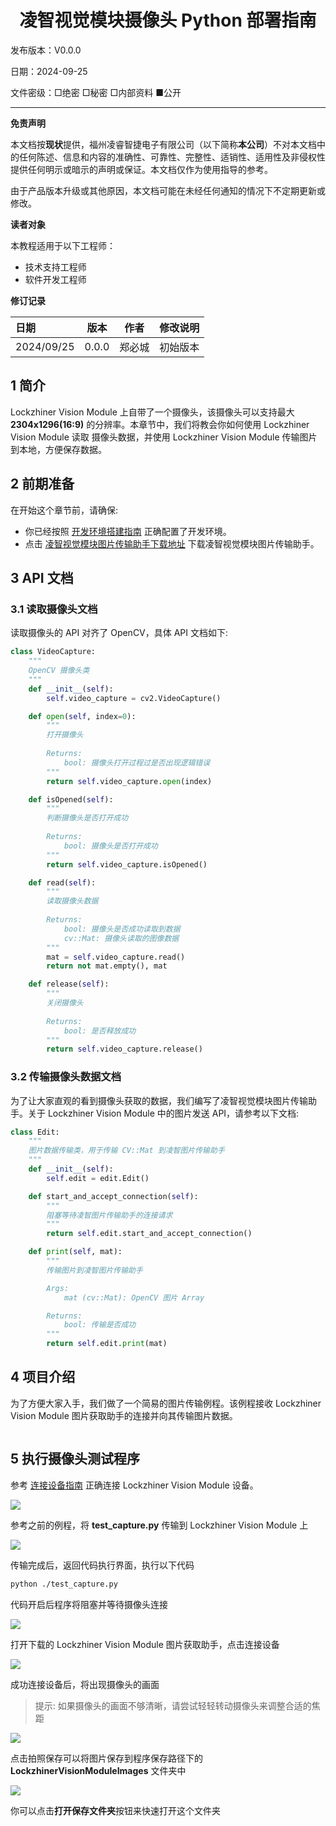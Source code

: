 <h1 align="center">凌智视觉模块摄像头 Python 部署指南</h1>

发布版本：V0.0.0

日期：2024-09-25

文件密级：□绝密 □秘密 □内部资料 ■公开  

---

**免责声明**  

本文档按**现状**提供，福州凌睿智捷电子有限公司（以下简称**本公司**）不对本文档中的任何陈述、信息和内容的准确性、可靠性、完整性、适销性、适用性及非侵权性提供任何明示或暗示的声明或保证。本文档仅作为使用指导的参考。  

由于产品版本升级或其他原因，本文档可能在未经任何通知的情况下不定期更新或修改。  

**读者对象**  

本教程适用于以下工程师：  

- 技术支持工程师  
- 软件开发工程师  

**修订记录**  

| **日期**   | **版本** | **作者** | **修改说明** |
| :--------- | -------- | -------- | ------------ |
| 2024/09/25 | 0.0.0    | 郑必城     | 初始版本     |

## 1 简介

Lockzhiner Vision Module 上自带了一个摄像头，该摄像头可以支持最大 **2304x1296(16:9)** 的分辨率。本章节中，我们将教会你如何使用 Lockzhiner Vision Module 读取 摄像头数据，并使用 Lockzhiner Vision Module 传输图片到本地，方便保存数据。

## 2 前期准备

在开始这个章节前，请确保:

- 你已经按照 [开发环境搭建指南](../../../../docs/introductory_tutorial/python_development_environment.md) 正确配置了开发环境。
- 点击 [凌智视觉模块图片传输助手下载地址](https://gitee.com/LockzhinerAI/LockzhinerVisionModule/releases/download/v0.0.0/LockzhinerVisionModuleImageFetcher_v0.0.0.exe) 下载凌智视觉模块图片传输助手。

## 3 API 文档

### 3.1 读取摄像头文档

读取摄像头的 API 对齐了 OpenCV，具体 API 文档如下:

```python
class VideoCapture:
    """
    OpenCV 摄像头类
    """
    def __init__(self):
        self.video_capture = cv2.VideoCapture()

    def open(self, index=0):
        """
        打开摄像头
        
        Returns:
            bool: 摄像头打开过程过是否出现逻辑错误
        """
        return self.video_capture.open(index)

    def isOpened(self):
        """
        判断摄像头是否打开成功
        
        Returns:
            bool: 摄像头是否打开成功
        """
        return self.video_capture.isOpened()

    def read(self):
        """
        读取摄像头数据
        
        Returns:
            bool: 摄像头是否成功读取到数据
            cv::Mat: 摄像头读取的图像数据
        """
        mat = self.video_capture.read()
        return not mat.empty(), mat

    def release(self):
        """
        关闭摄像头
        
        Returns:
            bool: 是否释放成功
        """
        return self.video_capture.release()
```

### 3.2 传输摄像头数据文档

为了让大家直观的看到摄像头获取的数据，我们编写了凌智视觉模块图片传输助手。关于 Lockzhiner Vision Module 中的图片发送 API，请参考以下文档:

```python
class Edit:
    """
    图片数据传输类，用于传输 CV::Mat 到凌智图片传输助手
    """
    def __init__(self):
        self.edit = edit.Edit()

    def start_and_accept_connection(self):
        """
        阻塞等待凌智图片传输助手的连接请求
        """
        return self.edit.start_and_accept_connection()

    def print(self, mat):
        """
        传输图片到凌智图片传输助手

        Args:
            mat (cv::Mat): OpenCV 图片 Array

        Returns:
            bool: 传输是否成功
        """
        return self.edit.print(mat)
```

## 4 项目介绍

为了方便大家入手，我们做了一个简易的图片传输例程。该例程接收 Lockzhiner Vision Module 图片获取助手的连接并向其传输图片数据。

```cpp
```

## 5 执行摄像头测试程序

参考 [连接设备指南](../../../../docs/introductory_tutorial/connect_device_using_ssh.md) 正确连接 Lockzhiner Vision Module 设备。

![](../../../../docs/introductory_tutorial/images/connect_device_using_ssh/ssh_success.png)

参考之前的例程，将 **test_capture.py** 传输到 Lockzhiner Vision Module 上

![](images/sftp.png)

传输完成后，返回代码执行界面，执行以下代码

```bash
python ./test_capture.py
```

代码开启后程序将阻塞并等待摄像头连接

![](images/result_0.png)

打开下载的 Lockzhiner Vision Module 图片获取助手，点击连接设备

![](../images/result_1.png)

成功连接设备后，将出现摄像头的画面

> 提示:
> 如果摄像头的画面不够清晰，请尝试轻轻转动摄像头来调整合适的焦距

![](../images/result_2.png)

点击拍照保存可以将图片保存到程序保存路径下的 **LockzhinerVisionModuleImages** 文件夹中

![](../images/result_3.png)

你可以点击**打开保存文件夹**按钮来快速打开这个文件夹
